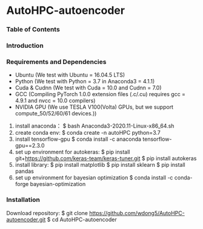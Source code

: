 # AutoHPC-autoencoder

### Table of Contents
<!--1. [Introduction](#introduction)
1. [Requirements and Dependencies](#requirements-and-dependencies)
1. [Installation](#installation)
1. [Training Dataset](#training-dataset)
1. [Citation](#citation)
1. [Testing Pre-trained Models](#testing-pre-trained-models)
1. [Downloading Results](#downloading-results)
1. [Slow-motion Generation](#slow-motion-generation)
1. [Training New Models](#training-new-models)
1. [Google Colab Demo](#google-colab-demo)-->

### Introduction
<!--We propose the **Smart**-**P**ower **G**rid **sim**ulation (**Smart-PGsim**): Using Neural Network to AccelerateAC-OPF Power Grid Simulation.
Smart-PGsim generates **multitask-learning (MTL)** neural network (NN) models to predict the initial values of variables critical to the problem convergence. MTL models allow information sharing when predicting multiple dependent variables while including customized layers to predict individual variables. We show that, to achieve the required accuracy, it is paramount to embed **domain-specific constraints** derived from the specific power-grid components in the MTL model.  Smart-PGsim then employs the predicted initial values as a high-quality initial condition for the power-grid numerical solver (warm start), resulting in both higher performance compared to state-of-the-art solutions.-->

### Requirements and Dependencies
- Ubuntu (We test with Ubuntu = 16.04.5 LTS)
- Python (We test with Python = 3.7 in Anaconda3 = 4.1.1)
- Cuda & Cudnn (We test with Cuda = 10.0 and Cudnn = 7.0)
- GCC (Compiling PyTorch 1.0.0 extension files (.c/.cu) requires gcc = 4.9.1 and nvcc = 10.0 compilers)
- NVIDIA GPU (We use TESLA V100(Volta) GPUs, but we support compute_50/52/60/61 devices.))

1) install anaconda：
    $ bash Anaconda3-2020.11-Linux-x86_64.sh
2) create conda env:
    $ conda create -n autoHPC python=3.7
3) install tensorflow-gpu
    $ conda install -c anaconda tensorflow-gpu==2.3.0
4) set up environment for autokeras:
    $ pip install git+https://github.com/keras-team/keras-tuner.git
    $ pip install autokeras
5) install library:
    $ pip install matplotlib
    $ pip install sklearn
    $ pip install pandas  
6) set up environment for bayesian optimization
    $ conda install -c conda-forge bayesian-optimization

### Installation
Download repository:
    $ git clone https://github.com/wdong5/AutoHPC-autoencoder.git
    $ cd  AutoHPC-autoencoder
   
